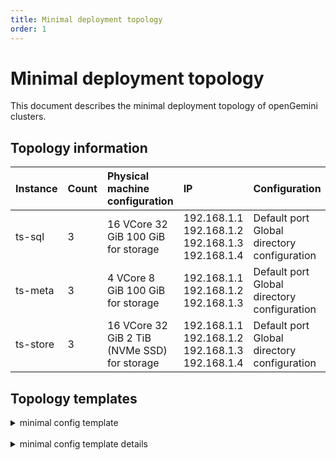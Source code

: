 ```yaml
---
title: Minimal deployment topology
order: 1
---
```


# Minimal deployment topology

This document describes the minimal deployment topology of openGemini clusters.

## Topology information

| Instance | Count | Physical machine configuration               | IP                                              | Configuration                               |
| :------- | :---- | :------------------------------------------- |:------------------------------------------------| :------------------------------------------ |
| ts-sql   | 3     | 16 VCore 32 GiB 100 GiB for storage          | 192.168.1.1 192.168.1.2 192.168.1.3 192.168.1.4 | Default port Global directory configuration |
| ts-meta  | 3     | 4 VCore 8 GiB 100 GiB for storage            | 192.168.1.1 192.168.1.2 192.168.1.3             | Default port Global directory configuration |
| ts-store | 3     | 16 VCore 32 GiB 2 TiB (NVMe SSD) for storage | 192.168.1.1 192.168.1.2 192.168.1.3 192.168.1.4 | Default port Global directory configuration |


## Topology templates

<details> <summary>minimal config template</summary>

```yaml
global:
  ssh_port: 22
  user: "root"
  log_dir: "/gemini-deploy/logs"
  deploy_dir: "/gemini-deploy"
ts-meta:
  - host: 192.168.1.1
    data_dir: "/gemini-data/meta"
  - host: 192.168.1.2
    data_dir: "/gemini-data/meta"
  - host: 192.168.1.3
    data_dir: "/gemini-data/meta"
ts-sql:
  - host: 192.168.1.1
  - host: 192.168.1.2
  - host: 192.168.1.3
  - host: 192.168.1.4
ts-store:
  - host: 192.168.1.1
    data_dir: "/gemini-data/data"
    meta_dir: "/gemini-data/meta"
  - host: 192.168.1.2
    data_dir: "/gemini-data/data"
    meta_dir: "/gemini-data/meta"
  - host: 192.168.1.3
    data_dir: "/gemini-data/data"
    meta_dir: "/gemini-data/meta"
  - host: 192.168.1.4
    data_dir: "/gemini-data/data"
    meta_dir: "/gemini-data/meta"
```

</details>

<br/>

<details> <summary>minimal config template details</summary>

```yaml
# Global variables are applied to all deployments and used as the default value of
# the deployments if a specific deployment value is missing.
global:
  # SSH port of servers in the managed cluster.
  ssh_port: 22
  # user who started the openGemini process.
  user: "gemini"
  # openGemini Cluster log file storage directory.
  log_dir: "/gemini-deploy/logs"
  # Storage directory for cluster deployment files, startup scripts, and configuration files.
  deploy_dir: "/gemini-deploy"
  # operating system, linux/darwin.
  os: "linux"
  # Supported values: "amd64", "arm64" (default: "amd64").
  arch: "amd64"

# Server configs are used to specify the configuration of ts-meta Servers.
ts-meta:
  # The ip address of the ts-meta Server.
  - host: 192.168.1.1
    # SSH port of the server. (same on same server)
    ssh_port: 22
    # [meta].http-bind-address in openGemini.conf.
    client_port: 8091
    # [meta].rpc-bind-address in openGemini.conf.
    peer_port: 8092
    # [meta].bind-address in openGemini.conf.
    raft_port: 8088
    # [gossip].meta-bind-port in openGemini.conf.
    gossip_port: 8010
    # [meta].dir in openGemini.conf.
    data_dir: "/gemini-data/meta"
    # openGemini Cluster log file storage directory. (same on same server)
    log_dir: "/gemini-deploy/log"
    # Storage directory for cluster deployment files, startup scripts, and configuration files. (same on same server)
    deploy_dir: "/gemini-deploy"
  - host: 192.168.1.2
    ssh_port: 22
    client_port: 8091
    peer_port: 8092
    raft_port: 8088
    gossip_port: 8010
    data_dir: "/gemini-data/meta"
    log_dir: "/gemini-deploy/log"
    deploy_dir: "/gemini-deploy"
  - host: 192.168.1.3
    ssh_port: 22
    client_port: 8091
    peer_port: 8092
    raft_port: 8088
    gossip_port: 8010
    data_dir: "/gemini-data/meta"
    log_dir: "/gemini-deploy/log"
    deploy_dir: "/gemini-deploy"

# Server configs are used to specify the configuration of ts-sql Servers.
ts-sql:
  # The ip address of the ts-sql Server.
  - host: 192.168.1.1
    # SSH port of the server. (same on same server)
    ssh_port: 22
    # [http].bind-address in openGemini.conf.
    port: 8086
    # [http].flight-address in openGemini.conf.
    flight_port: 8087
    # openGemini Cluster log file storage directory. (same on same server)
    log_dir: "/gemini-deploy/log"
    # Storage directory for cluster deployment files, startup scripts, and configuration files. (same on same server)
    deploy_dir: "/gemini-deploy"
  - host: 192.168.1.2
    ssh_port: 22
    port: 8086
    flight_port: 8087
    log_dir: "/gemini-deploy/log"
    deploy_dir: "/gemini-deploy"
  - host: 192.168.1.3
    ssh_port: 22
    port: 8086
    flight_port: 8087
    log_dir: "/gemini-deploy/log"
    deploy_dir: "/gemini-deploy"

# Server configs are used to specify the configuration of ts-store Servers.
ts-store:
  # The ip address of the ts-store Server.
  - host: 192.168.1.1
    # SSH port of the server. (same on same server)
    ssh_port: 22
    # [data].store-ingest-addr in openGemini.conf.
    ingest_port: 8400
    # [data].store-select-addr in openGemini.conf.
    select_port: 8401
    # [gossip].store-bind-port in openGemini.conf.
    gossip_port: 8011
    # [data].store-data-dir & [data].store-wal-dir in openGemini.conf.
    data_dir: "/gemini-data/data"
    # [data].store-meta-dir in openGemini.conf.
    meta_dir: "/gemini-data/data/meta"
    # openGemini Cluster log file storage directory. (same on same server)
    log_dir: "/gemini-deploy/log"
    # Storage directory for cluster deployment files, startup scripts, and configuration files. (same on same server)
    deploy_dir: "/gemini-deploy"
  - host: 192.168.1.2
    ssh_port: 22
    ingest_port: 8400
    select_port: 8401
    gossip_port: 8011
    data_dir: "/gemini-data/data"
    meta_dir: "/gemini-data/data/meta"
    log_dir: "/gemini-deploy/log"
    deploy_dir: "/gemini-deploy"
  - host: 192.168.1.3
    ssh_port: 22
    ingest_port: 8400
    select_port: 8401
    gossip_port: 8011
    data_dir: "/gemini-data/data"
    meta_dir: "/gemini-data/data/meta"
    log_dir: "/gemini-deploy/log"
    deploy_dir: "/gemini-deploy"
```

</details>
